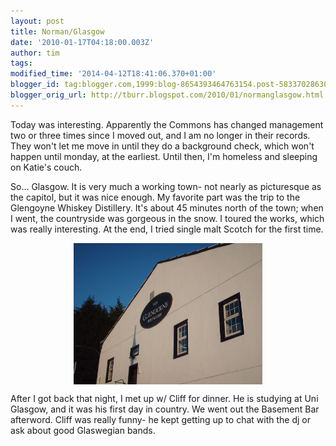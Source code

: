 ```yaml
---
layout: post
title: Norman/Glasgow
date: '2010-01-17T04:18:00.003Z'
author: tim
tags: 
modified_time: '2014-04-12T18:41:06.370+01:00'
blogger_id: tag:blogger.com,1999:blog-8654393464763154.post-5833702863082225104
blogger_orig_url: http://tburr.blogspot.com/2010/01/normanglasgow.html
---
```


Today was interesting. Apparently the Commons has changed management two or three times since I moved out, and I am no longer in their records. They won't let me move in until they do a background check, which won't happen until monday, at the earliest. Until then, I'm homeless and sleeping on Katie's couch.

So... Glasgow. It is very much a working town- not nearly as picturesque as the capitol, but it was nice enough. My favorite part was the trip to the Glengoyne Whiskey Distillery. It's about 45 minutes north of the town; when I went, the countryside was gorgeous in the snow. I toured the works, which was really interesting. At the end, I tried single malt Scotch for the first time. 

<a href="/images/eurotrip/glengoyne.JPG" onblur="try {parent.deselectBloggerImageGracefully();} catch(e) {}"><img alt="" border="0" src="/images/eurotrip/glengoyne.JPG" style="cursor: hand; cursor: pointer; display: block; height: 226px; margin: 0px auto 10px; text-align: center; width: 302px;" /></a>

After I got back that night, I met up w/ Cliff for dinner. He is studying at Uni Glasgow, and it was his first day in country. We went out the Basement Bar afterword. Cliff was really funny- he kept getting up to chat with the dj or ask about good Glaswegian bands.
